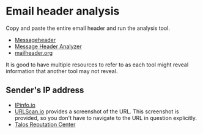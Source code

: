# Email header analysis 

Copy and paste the entire email header and run the analysis tool.

* [Messageheader](https://toolbox.googleapps.com/apps/messageheader/analyzeheader)
* [Message Header Analyzer](https://mha.azurewebsites.net/)
* [mailheader.org](https://mailheader.org/)

It is good to have multiple resources to refer to as each tool might reveal information that another tool may not reveal.

## Sender's IP address

* [IPinfo.io](https://ipinfo.io/)
* [URLScan.io](https://urlscan.io/)  provides a screenshot of the URL. This screenshot is provided, so you don't have to navigate to the URL in question explicitly.
* [Talos Reputation Center](https://talosintelligence.com/reputation)

